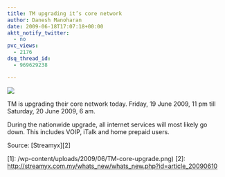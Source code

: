 ```yaml
---
title: TM upgrading it’s core network
author: Danesh Manoharan
date: 2009-06-18T17:07:18+00:00
aktt_notify_twitter:
  - no
pvc_views:
  - 2176
dsq_thread_id:
  - 969629238

---
```

![](/wp-content/uploads/2009/06/TM-core-upgrade-500x304.png)

TM is upgrading their core network today. Friday, 19 June 2009, 11 pm till Saturday, 20 June 2009, 6 am.

During the nationwide upgrade, all internet services will most likely go down. This includes VOIP, iTalk and home prepaid users.

Source: [Streamyx][2]

 [1]: /wp-content/uploads/2009/06/TM-core-upgrade.png)
 [2]: http://streamyx.com.my/whats_new/whats_new.php?id=article_20090610